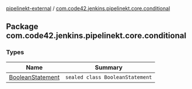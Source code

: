 [pipelinekt-external](../index.md) / [com.code42.jenkins.pipelinekt.core.conditional](./index.md)

## Package com.code42.jenkins.pipelinekt.core.conditional

### Types

| Name | Summary |
|---|---|
| [BooleanStatement](-boolean-statement/index.md) | `sealed class BooleanStatement` |
